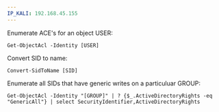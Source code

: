 ```yaml
---
IP_KALI: 192.168.45.155
---
```

Enumerate ACE's for an object USER:
```
Get-ObjectAcl -Identity [USER]
```

Convert SID to name:
```
Convert-SidToName [SID]
```

Enumerate all SIDs that have generic writes on a particuluar GROUP:
```
Get-ObjectAcl -Identity "[GROUP]" | ? {$_.ActiveDirectoryRights -eq "GenericAll"} | select SecurityIdentifier,ActiveDirectoryRights
```

